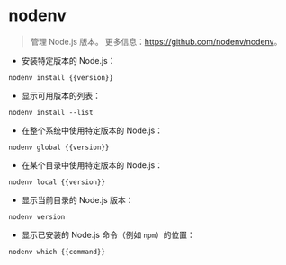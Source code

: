 # nodenv

> 管理 Node.js 版本。
> 更多信息：<https://github.com/nodenv/nodenv>。

- 安装特定版本的 Node.js：

`nodenv install {{version}}`

- 显示可用版本的列表：

`nodenv install --list`

- 在整个系统中使用特定版本的 Node.js：

`nodenv global {{version}}`

- 在某个目录中使用特定版本的 Node.js：

`nodenv local {{version}}`

- 显示当前目录的 Node.js 版本：

`nodenv version`

- 显示已安装的 Node.js 命令（例如 `npm`）的位置：

`nodenv which {{command}}`